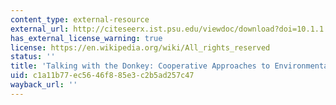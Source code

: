 ```yaml
---
content_type: external-resource
external_url: http://citeseerx.ist.psu.edu/viewdoc/download?doi=10.1.1.490.8244&rep=rep1&type=pdf
has_external_license_warning: true
license: https://en.wikipedia.org/wiki/All_rights_reserved
status: ''
title: 'Talking with the Donkey: Cooperative Approaches to Environmental Protection'
uid: c1a11b77-ec56-46f8-85e3-c2b5ad257c47
wayback_url: ''
---
```

